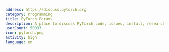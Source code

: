 ```yaml
---
address: https://discuss.pytorch.org
category: Programming
title: PyTorch Forums
description: A place to discuss PyTorch code, issues, install, research
userCount: 50033
icon: pytorch.png
activity: high
language: en
---
```

